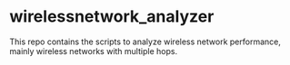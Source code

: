 # wirelessnetwork_analyzer
This repo contains the scripts to analyze wireless network performance, mainly wireless networks with multiple hops.
